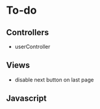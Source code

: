 # To-do

## Controllers

- userController

## Views

- disable next button on last page

## Javascript

